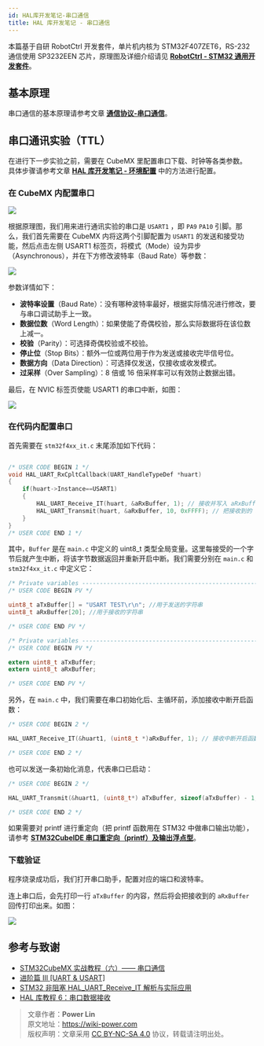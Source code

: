 ```yaml
---
id: HAL库开发笔记-串口通信
title: HAL 库开发笔记 - 串口通信
---
```


本篇基于自研 RobotCtrl 开发套件，单片机内核为 STM32F407ZET6，RS-232 通信使用 SP3232EEN 芯片，原理图及详细介绍请见 [**RobotCtrl - STM32 通用开发套件**](https://wiki-power.com/RobotCtrl-STM32%E9%80%9A%E7%94%A8%E5%BC%80%E5%8F%91%E5%A5%97%E4%BB%B6)。

## 基本原理

串口通信的基本原理请参考文章 [**通信协议-串口通信**](https://wiki-power.com/%E9%80%9A%E4%BF%A1%E5%8D%8F%E8%AE%AE-%E4%B8%B2%E5%8F%A3%E9%80%9A%E4%BF%A1)。

## 串口通讯实验（TTL）

在进行下一步实验之前，需要在 CubeMX 里配置串口下载、时钟等各类参数。  
具体步骤请参考文章 [**HAL 库开发笔记 - 环境配置**](https://wiki-power.com/HAL%E5%BA%93%E5%BC%80%E5%8F%91%E7%AC%94%E8%AE%B0-%E7%8E%AF%E5%A2%83%E9%85%8D%E7%BD%AE) 中的方法进行配置。

### 在 CubeMX 内配置串口

![](https://wiki-media-1253965369.cos.ap-guangzhou.myqcloud.com/img/20210207100329.png)

根据原理图，我们用来进行通讯实验的串口是 `USART1` ，即 `PA9` `PA10` 引脚。那么，我们首先需要在 CubeMX 内将这两个引脚配置为 `USART1` 的发送和接受功能，然后点击左侧 USART1 标签页，将模式（Mode）设为异步（Asynchronous），并在下方修改波特率（Baud Rate）等参数：

![](https://wiki-media-1253965369.cos.ap-guangzhou.myqcloud.com/img/20210207100941.png)

参数详情如下：

- **波特率设置**（Baud Rate）：没有哪种波特率最好，根据实际情况进行修改，要与串口调试助手上一致。
- **数据位数**（Word Length）：如果使能了奇偶校验，那么实际数据将在该位数上减一。
- **校验**（Parity）：可选择奇偶校验或不校验。
- **停止位**（Stop Bits）：额外一位或两位用于作为发送或接收完毕信号位。
- **数据方向**（Data Direction）：可选择仅发送，仅接收或收发模式。
- **过采样**（Over Sampling）：8 倍或 16 倍采样率可以有效防止数据出错。

最后，在 NVIC 标签页使能 USART1 的串口中断，如图：

![](https://wiki-media-1253965369.cos.ap-guangzhou.myqcloud.com/img/20210207104641.png)

### 在代码内配置串口

首先需要在 `stm32f4xx_it.c` 末尾添加如下代码：

```c title="stm32f4xx_it.c"

/* USER CODE BEGIN 1 */
void HAL_UART_RxCpltCallback(UART_HandleTypeDef *huart)
{
    if(huart->Instance==USART1)
    {
        HAL_UART_Receive_IT(huart, &aRxBuffer, 1); // 接收并写入 aRxBuffer
        HAL_UART_Transmit(huart, &aRxBuffer, 10, 0xFFFF); // 把接收到的 aRxBuffer 发回去
    }
}
/* USER CODE END 1 */
```

其中，`Buffer` 是在 `main.c` 中定义的 uint8_t 类型全局变量。这里每接受的一个字节后就产生中断，将该字节数据返回并重新开启中断。我们需要分别在 `main.c` 和 `stm32f4xx_it.c` 中定义它：

```c title="main.c"
/* Private variables -----------------------------------------------------------*/
/* USER CODE BEGIN PV */

uint8_t aTxBuffer[] = "USART TEST\r\n"; //用于发送的字符串
uint8_t aRxBuffer[20]; //用于接收的字符串

/* USER CODE END PV */
```

```c title="stm32f4xx_it.c"
/* Private variables -----------------------------------------------------------*/
/* USER CODE BEGIN PV */

extern uint8_t aTxBuffer;
extern uint8_t aRxBuffer;

/* USER CODE END PV */

```

另外，在 `main.c` 中，我们需要在串口初始化后、主循环前，添加接收中断开启函数：

```c title="main.c"
/* USER CODE BEGIN 2 */

HAL_UART_Receive_IT(&huart1, (uint8_t *)aRxBuffer, 1); // 接收中断开启函数

/* USER CODE END 2 */
```

也可以发送一条初始化消息，代表串口已启动：

```c title="main.c"
/* USER CODE BEGIN 2 */

HAL_UART_Transmit(&huart1, (uint8_t*) aTxBuffer, sizeof(aTxBuffer) - 1, 0xFFFF); // 发上一次自定义的 aTxBuffer

/* USER CODE END 2 */
```

如果需要对 printf 进行重定向（把 printf 函数用在 STM32 中做串口输出功能），请参考 [**STM32CubeIDE 串口重定向（printf）及输出浮点型**](https://wiki-power.com/STM32CubeIDE%E4%B8%B2%E5%8F%A3%E9%87%8D%E5%AE%9A%E5%90%91%EF%BC%88printf%EF%BC%89%E5%8F%8A%E8%BE%93%E5%87%BA%E6%B5%AE%E7%82%B9%E5%9E%8B)。

### 下载验证

程序烧录成功后，我们打开串口助手，配置对应的端口和波特率。

连上串口后，会先打印一行 `aTxBuffer` 的内容，然后将会把接收到的 `aRxBuffer` 回传打印出来。如图：

![](https://wiki-media-1253965369.cos.ap-guangzhou.myqcloud.com/img/20210403232628.png)

## 参考与致谢

- [STM32CubeMX 实战教程（六）—— 串口通信](https://blog.csdn.net/weixin_43892323/article/details/105339949)
- [进阶篇 III [UART & USART]](https://alchemicronin.github.io/posts/b4c69a89/#1-0-%E4%BB%80%E4%B9%88%E6%98%AFUART%E5%92%8CUSART%EF%BC%9F%E6%9C%89%E4%BB%80%E4%B9%88%E5%8C%BA%E5%88%AB%E5%98%9B%EF%BC%9F)
- [STM32 非阻塞 HAL_UART_Receive_IT 解析与实际应用](https://zhuanlan.zhihu.com/p/147414331)
- [HAL 库教程 6：串口数据接收](https://blog.csdn.net/geek_monkey/article/details/89165040)

> 文章作者：**Power Lin**  
> 原文地址：<https://wiki-power.com>  
> 版权声明：文章采用 [CC BY-NC-SA 4.0](https://creativecommons.org/licenses/by/4.0/deed.zh) 协议，转载请注明出处。
